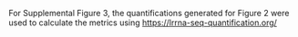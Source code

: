 For Supplemental Figure 3, the quantifications generated for Figure 2 were used to calculate the metrics using https://lrrna-seq-quantification.org/
